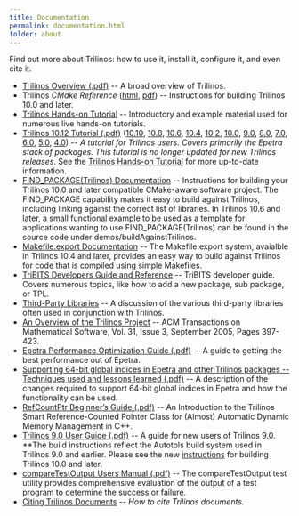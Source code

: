 ```yaml
---
title: Documentation
permalink: documentation.html
folder: about
---
```


Find out more about Trilinos: how to use it, install it, configure it, and even cite it.

*   [Trilinos Overview (.pdf)](pdfs/TrilinosOverview.pdf) -- A broad overview of Trilinos.
*   Trilinos *CMake Reference* ([html](http://trilinos.org/docs/files/TrilinosBuildReference.html), [pdf](pdfs/TrilinosBuildReference.pdf)) -- Instructions for building Trilinos 10.0 and later.
*   [Trilinos Hands-on Tutorial](https://github.com/trilinos/Trilinos_tutorial/wiki/TrilinosHandsOnTutorial) -- Introductory and example material used for numerous live hands-on tutorials.
*   [Trilinos 10.12 Tutorial (.pdf)](pdfs/Trilinos10.12Tutorial.pdf) ([10.10](pdfs/Trilinos10.10Tutorial.pdf), [10.8](pdfs/Trilinos10.8Tutorial.pdf), [10.6](pdfs/Trilinos10.6Tutorial.pdf), [10.4](pdfs/Trilinos10.4Tutorial.pdf), [10.2](pdfs/Trilinos10.2Tutorial.pdf), [10.0](pdfs/Trilinos10.0Tutorial.pdf), [9.0](pdfs/Trilinos9.0Tutorial.pdf), [8.0](pdfs/Trilinos8.0Tutorial.pdf), [7.0](pdfs/Trilinos7.0Tutorial.pdf), [6.0](pdfs/Trilinos6.0Tutorial.pdf), [5.0](pdfs/Trilinos5.0Tutorial.pdf), [4.0](pdfs/Trilinos4.0Tutorial.pdf)) -- *A tutorial for Trilinos users. Covers primarily the Epetra stack of packages. This tutorial is no longer updated for new Trilinos releases*. See the [Trilinos Hands-on Tutorial](https://github.com/trilinos/Trilinos_tutorial/wiki/TrilinosHandsOnTutorial) for more up-to-date information.
*   [FIND_PACKAGE(Trilinos) Documentation](pdfs/Finding_Trilinos.txt) -- Instructions for building your Trilinos 10.0 and later compatible CMake-aware software project. The FIND_PACKAGE capability makes it easy to build against Trilinos, including linking against the correct list of libraries. In Trilinos 10.6 and later, a small functional example to be used as a template for applications wanting to use FIND_PACKAGE(Trilinos) can be found in the source code under demos/buildAgainstTrilinos.
*   [Makefile.export Documentation](pdfs/Export_Makefile.txt) -- The Makefile.export system, avaialble in Trilinos 10.4 and later, provides an easy way to build against Trilinos for code that is compiled using simple Makefiles.
*   [TriBITS Developers Guide and Reference](https://tribits.org/doc/TribitsDevelopersGuide.html) -- TriBITS developer guide. Covers numerous topics, like how to add a new package, sub package, or TPL.
*   [Third-Party Libraries](pdfs/third_party_libraries.txt) -- A discussion of the various third-party libraries often used in conjunction with Trilinos.
*   [An Overview of the Trilinos Project](pdfs/TrilinosACMTOMS2004.pdf) -- ACM Transactions on Mathematical Software, Vol. 31, Issue 3, September 2005, Pages 397-423.
*   [Epetra Performance Optimization Guide (.pdf)](pdfs/EpetraPerformanceGuide.pdf) -- A guide to getting the best performance out of Epetra.
*   [Supporting 64-bit global indices in Epetra and other Trilinos packages -- Techniques used and lessons learned (.pdf)](pdfs/Epetra64HowTo.pdf) -- A description of the changes required to support 64-bit global indices in Epetra and how the functionality can be used.
*   [RefCountPtr Beginner’s Guide (.pdf)](https://trilinos.org/RefCountPtrBeginnersGuideSAND.pdf) -- An Introduction to the Trilinos Smart Reference-Counted Pointer Class for (Almost) Automatic Dynamic Memory Management in C++.
*   [Trilinos 9.0 User Guide (.pdf)](pdfs/TrilinosUserGuide.pdf) -- A guide for new users of Trilinos 9.0\. **The build instructions reflect the Autotols build system used in Trilinos 9.0 and earlier. Please see the new [instructions](http://trilinos.org/build_instructions.html) for building Trilinos 10.0 and later.
*   [compareTestOutput Users Manual (.pdf)](pdfs/compareTestOutput.pdf) -- The compareTestOutput test utility provides comprehensive evaluation of the output of a test program to determine the success or failure.
*   [Citing Trilinos Documents](pdfs/citing.txt) -- *How to cite Trilinos documents.*